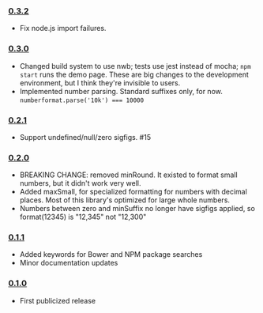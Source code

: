 ### [0.3.2](https://github.com/erosson/swarm-numberformat/releases/tag/v0.3.2)

- Fix node.js import failures.

### [0.3.0](https://github.com/erosson/swarm-numberformat/releases/tag/v0.3.0)

- Changed build system to use nwb; tests use jest instead of mocha; `npm start` runs the demo page. These are big changes to the development environment, but I think they're invisible to users.
- Implemented number parsing. Standard suffixes only, for now. `numberformat.parse('10k') === 10000`

### [0.2.1](https://github.com/erosson/swarm-numberformat/releases/tag/v0.2.1)

- Support undefined/null/zero sigfigs. #15

### [0.2.0](https://github.com/erosson/swarm-numberformat/releases/tag/v0.2.0)

- BREAKING CHANGE: removed minRound. It existed to format small numbers, but it didn't work very well.
- Added maxSmall, for specialized formatting for numbers with decimal places. Most of this library's optimized for large whole numbers.
- Numbers between zero and minSuffix no longer have sigfigs applied, so format(12345) is "12,345" not "12,300"

### [0.1.1](https://github.com/erosson/swarm-numberformat/releases/tag/v0.1.1)

- Added keywords for Bower and NPM package searches
- Minor documentation updates

### [0.1.0](https://github.com/erosson/swarm-numberformat/releases/tag/v0.1.0)

- First publicized release
